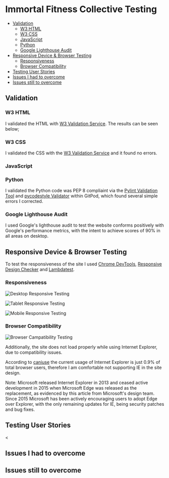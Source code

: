 # Immortal Fitness Collective Testing

- [Validation](#validation)
  - [W3 HTML](#w3-html)
  - [W3 CSS](#w3-css)
  - [JavaScript](#javascript)
  - [Python](#python)
  - [Google Lighthouse Audit](#google-lighthouse-audit)
- [Responsive Device & Browser Testing](#responsive-device--browser-testing)
  - [Responsiveness](#responsiveness)
  - [Browser Compatibility](#browser-compatibility)
- [Testing User Stories](#testing-user-stories)
- [Issues I had to overcome](#issues-i-had-to-overcome)
- [Issues still to overcome](#issues-still-to-overcome)

## Validation

### W3 HTML

I validated the HTML with [W3 Validation Service](https://validator.w3.org/). The results can be seen below;

### W3 CSS

I validated the CSS with the [W3 Validation Service](https://jigsaw.w3.org/css-validator/) and it found no errors.

### JavaScript

### Python

I validated the Python code was PEP 8 compliaint via the [Pylint Validation Tool](https://www.pylint.org/) and [pycodestyle Validator](https://pypi.org/project/pycodestyle/) within GitPod, which found several simple errors I corrected.

### Google Lighthouse Audit

I used Google's lighthouse audit to test the website conforms positively with Google's performance metrics, with the intent to achieve scores of 90% in all areas on desktop.

## Responsive Device & Browser Testing

To test the responsiveness of the site I used [Chrome DevTools](https://developers.google.com/web/tools/chrome-devtools), [Responsive Design Checker](https://www.responsivedesignchecker.com/) and [Lambdatest](https://www.lambdatest.com/).

### Responsiveness

![Desktop Responsive Testing]()

![Tablet Responsive Testing]()

![Mobile Responsive Testing]()

### Browser Compatibility

![Browser Campatibility Testing]()

Additionally, the site does not load properly while using Internet Explorer, due to compatibility issues.

According to [caniuse](https://caniuse.com/usage-table) the current usage of Internet Explorer is just 0.9% of total browser users, therefore I am comfortable not supporting IE in the site design.

Note: Microsoft released Internet Explorer in 2013 and ceased active development in 2015 when Microsoft Edge was released as the replacement, as evidenced by this article from Microsoft's design team. Since 2015 Microsoft has been actively encouraging users to adopt Edge over Explorer, with the only remaining updates for IE, being security patches and bug fixes.

## Testing User Stories

<
&nbsp;

## Issues I had to overcome

## Issues still to overcome
